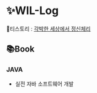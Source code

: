 # ✨WIL-Log
🍒티스토리 : [각박한 세상에서 정신체리](https://yeonee911.tistory.com/)
<br>
## 📚Book
### JAVA
- 실전 자바 소프트웨어 개발
